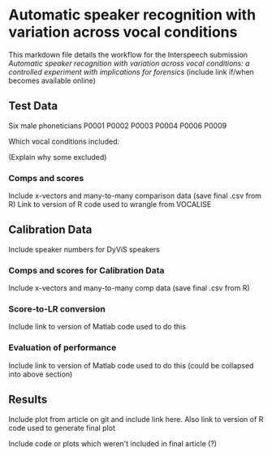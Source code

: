 # Automatic speaker recognition with variation across vocal conditions

This markdown file details the workflow for the Interspeech submission *Automatic speaker recognition with variation across vocal conditions: a controlled experiment with implications for forensics* (include link if/when becomes available online)

## Test Data

Six male phoneticians
P0001  P0002 P0003 P0004 P0006 P0009

Which vocal conditions included:


(Explain why some excluded)


### Comps and scores

Include x-vectors and many-to-many comparison data (save final .csv from R)
Link to version of R code used to wrangle from VOCALISE


## Calibration Data

Include speaker numbers for DyViS speakers


### Comps and scores for Calibration Data

Include x-vectors and many-to-many comp data (save final .csv from R)


### Score-to-LR conversion

Include link to version of Matlab code used to do this

### Evaluation of performance 

Include link to version of Matlab code used to do this (could be collapsed into above section)

## Results

Include plot from article on git and include link here. Also link to version of R code used to generate final plot

Include code or plots which weren't included in final article (?)